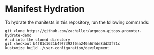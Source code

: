 # Manifest Hydration

To hydrate the manifests in this repository, run the following commands:

```shell
git clone https://github.com/zachaller/argocon-gitops-promoter-hydrate-demo
# cd into the cloned directory
git checkout b4f81d1621b4927392f6aa240a674de8dd23f71c
kustomize build ./user-configuration/development
```
